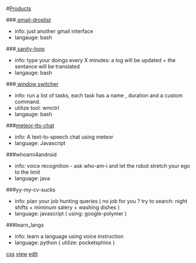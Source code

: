 #[Products](https://github.com/brownman/prototypes)

###[ gmail-droplist](https://github.com/brownman/prototypes/tree/develop/BANK/gmail-droplist)
- info:         just another gmail interface
- langauge:     bash

###[ sanity-loop](https://github.com/brownman/prototypes/tree/develop/BANK/sanity_loop)
- info:         type your doings every X minutes: a log will be updated + the   sentance will be translated
- langauge:     bash

###[ window switcher](https://github.com/brownman/prototypes/tree/develop/BANK/window_switcher)
- info:         run a list of tasks, each task has a name , duration and a custom command.
- utilize tool: wmctrl
- langauge:     bash

###[meteor-tts-chat](https://github.com/brownman/meteor-chat-tts)
- info:         A text-to-speech chat using meteor
- language:     Javascript


###whoami4android
- info:         voice recognition - ask who-am-i and let the robot stretch your ego to the limit
- language:     java


###yy-my-cv-sucks
- info: plan your job hunting queries ( no job for you ? try to search:   night shifts + miminum salery + washing dishes )
- language: javascript ( using: google-polymer )


###learn_langs
- info:     learn a language using voice instruction
- language: python ( utilize: pocketsphinx )


[css](https://github.com/brownman/prototypes/generated_pages/new)
[view](http://brownman.github.io/prototypes/)
[edit](https://github.com/brownman/prototypes/edit/develop/README.md)
